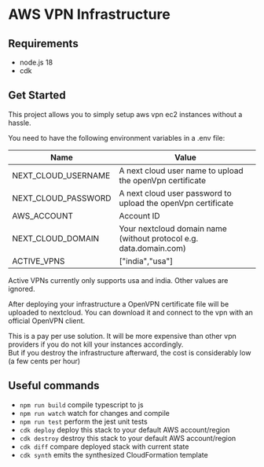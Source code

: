 # AWS VPN Infrastructure

## Requirements 
- node.js 18
- cdk

## Get Started
This project allows you to simply setup aws vpn ec2 instances without a hassle.

You need to have the following environment variables in a .env file:


| Name                | Value                                                              |
|---------------------|--------------------------------------------------------------------|
| NEXT_CLOUD_USERNAME | A next cloud user name to upload the openVpn certificate           |
| NEXT_CLOUD_PASSWORD | A next cloud user password to upload the openVpn certificate       |
| AWS_ACCOUNT         | Account ID                                                         |
| NEXT_CLOUD_DOMAIN   | Your nextcloud domain name (without protocol e.g. data.domain.com) |
| ACTIVE_VPNS         | ["india","usa"]                                                    |


Active VPNs currently only supports usa and india. Other values are ignored.

After deploying your infrastructure a OpenVPN certificate file will be uploaded to nextcloud. 
You can download it and connect to the vpn with an official OpenVPN client.

This is a pay per use solution. It will be more expensive than other vpn providers if you do not kill your instances accordingly.  
But if you destroy the infrastructure afterward, the cost is considerably low (a few cents per hour)

## Useful commands

* `npm run build`   compile typescript to js
* `npm run watch`   watch for changes and compile
* `npm run test`    perform the jest unit tests
* `cdk deploy`      deploy this stack to your default AWS account/region
* `cdk destroy`     destroy this stack to your default AWS account/region
* `cdk diff`        compare deployed stack with current state
* `cdk synth`       emits the synthesized CloudFormation template
